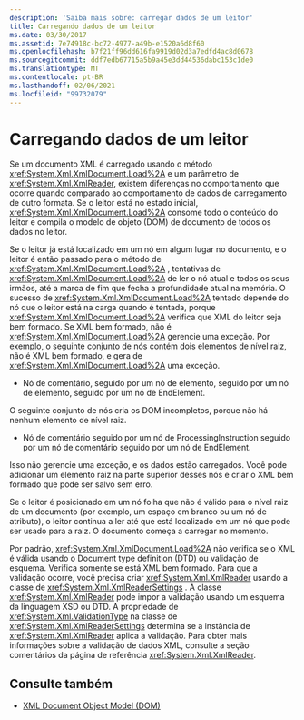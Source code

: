 ```yaml
---
description: 'Saiba mais sobre: carregar dados de um leitor'
title: Carregando dados de um leitor
ms.date: 03/30/2017
ms.assetid: 7e74918c-bc72-4977-a49b-e1520a6d8f60
ms.openlocfilehash: b7f21ff96dd616fa9919d02d3a7edfd4ac8d0678
ms.sourcegitcommit: ddf7edb67715a5b9a45e3dd44536dabc153c1de0
ms.translationtype: MT
ms.contentlocale: pt-BR
ms.lasthandoff: 02/06/2021
ms.locfileid: "99732079"
---
```

# <a name="load-data-from-a-reader"></a>Carregando dados de um leitor

Se um documento XML é carregado usando o método <xref:System.Xml.XmlDocument.Load%2A> e um parâmetro de <xref:System.Xml.XmlReader>, existem diferenças no comportamento que ocorre quando comparado ao comportamento de dados de carregamento de outro formata. Se o leitor está no estado inicial, <xref:System.Xml.XmlDocument.Load%2A> consome todo o conteúdo do leitor e compila o modelo de objeto (DOM) de documento de todos os dados no leitor.  
  
 Se o leitor já está localizado em um nó em algum lugar no documento, e o leitor é então passado para o método de <xref:System.Xml.XmlDocument.Load%2A> , tentativas de <xref:System.Xml.XmlDocument.Load%2A> de ler o nó atual e todos os seus irmãos, até a marca de fim que fecha a profundidade atual na memória. O sucesso de <xref:System.Xml.XmlDocument.Load%2A> tentado depende do nó que o leitor está na carga quando é tentada, porque <xref:System.Xml.XmlDocument.Load%2A> verifica que XML do leitor seja bem formado. Se XML bem formado, não é <xref:System.Xml.XmlDocument.Load%2A> gerencie uma exceção. Por exemplo, o seguinte conjunto de nós contém dois elementos de nível raiz, não é XML bem formado, e gera de <xref:System.Xml.XmlDocument.Load%2A> uma exceção.  
  
- Nó de comentário, seguido por um nó de elemento, seguido por um nó de elemento, seguido por um nó de EndElement.  
  
 O seguinte conjunto de nós cria os DOM incompletos, porque não há nenhum elemento de nível raiz.  
  
- Nó de comentário seguido por um nó de ProcessingInstruction seguido por um nó de comentário seguido por um nó de EndElement.  
  
 Isso não gerencie uma exceção, e os dados estão carregados. Você pode adicionar um elemento raiz na parte superior desses nós e criar o XML bem formado que pode ser salvo sem erro.  
  
 Se o leitor é posicionado em um nó folha que não é válido para o nível raiz de um documento (por exemplo, um espaço em branco ou um nó de atributo), o leitor continua a ler até que está localizado em um nó que pode ser usado para a raiz. O documento começa a carregar no momento.  
  
 Por padrão, <xref:System.Xml.XmlDocument.Load%2A> não verifica se o XML é válida usando o Document type definition (DTD) ou validação de esquema. Verifica somente se está XML bem formado. Para que a validação ocorre, você precisa criar <xref:System.Xml.XmlReader> usando a classe de <xref:System.Xml.XmlReaderSettings> . A classe <xref:System.Xml.XmlReader> pode impor a validação usando um esquema da linguagem XSD ou DTD. A propriedade de <xref:System.Xml.ValidationType> na classe de <xref:System.Xml.XmlReaderSettings> determina se a instância de <xref:System.Xml.XmlReader> aplica a validação. Para obter mais informações sobre a validação de dados XML, consulte a seção comentários da página de referência <xref:System.Xml.XmlReader>.  
  
## <a name="see-also"></a>Consulte também

- [XML Document Object Model (DOM)](xml-document-object-model-dom.md)

